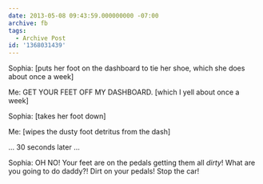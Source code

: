 ```yaml
---
date: 2013-05-08 09:43:59.000000000 -07:00
archive: fb
tags: 
  - Archive Post
id: '1368031439'
---
```


Sophia: [puts her foot on the dashboard to tie her shoe, which she does about once a week]

Me: GET YOUR FEET OFF MY DASHBOARD. [which I yell about once a week]

Sophia: [takes her foot down]

Me: [wipes the dusty foot detritus from the dash]

... 30 seconds later ...

Sophia: OH NO! Your feet are on the pedals getting them all *dirty*! What are you going to do daddy?! Dirt on your pedals! Stop the car!
